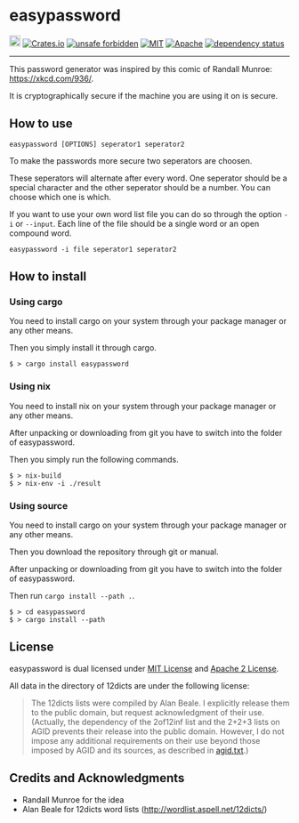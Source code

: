 # easypassword

[<img alt="github" src="https://img.shields.io/badge/github-functional--tim%2Feasypassword-ebdbb2?logo=github" height="20">](https://github.com/functional-tim/easypassword)
[![Crates.io](https://img.shields.io/crates/v/easypassword.svg)](https://crates.io/crates/easypassword)
[![unsafe forbidden](https://img.shields.io/badge/unsafe-forbidden-success.svg)](https://github.com/rust-secure-code/safety-dance/)
[![MIT](http://img.shields.io/badge/license-MIT-blue.svg)](https://github.com/functional-tim/easypassword/blob/main/LICENSE-MIT)
[![Apache](http://img.shields.io/badge/license-Apache-blue.svg)](https://github.com/functional-tim/easypassword/blob/main/LICENSE-APACHE)
[![dependency status](https://deps.rs/repo/github/functional-tim/easypassword/status.svg)](https://deps.rs/repo/github/functional-tim/easypassword)

-----------------------------------------------

This password generator was inspired by this comic of Randall Munroe: https://xkcd.com/936/.

It is cryptographically secure if the machine you are using it on is secure.

## How to use

```
easypassword [OPTIONS] seperator1 seperator2
```

To make the passwords more secure two seperators are choosen.

These seperators will alternate after every word. One seperator should be a special character and the other seperator should be a number. You can choose which one is which.

If you want to use your own word list file you can do so through the option `-i` or `--input`.
Each line of the file should be a single word or an open compound word.

```
easypassword -i file seperator1 seperator2
```

## How to install

### Using cargo
You need to install cargo on your system through your package manager or any other means.

Then you simply install it through cargo.

```
$ > cargo install easypassword
```

### Using nix
You need to install nix on your system through your package manager or any other means.

After unpacking or downloading from git you have to switch into the folder of easypassword.

Then you simply run the following commands.

```
$ > nix-build
$ > nix-env -i ./result
```

### Using source
You need to install cargo on your system through your package manager or any other means.

Then  you download the repository through git or manual.

After unpacking or downloading from git you have to switch into the folder of easypassword.

Then run `cargo install --path .`.

```
$ > cd easypassword
$ > cargo install --path
```

## License
easypassword is dual licensed under [MIT License](LICENSE-MIT) and [Apache 2 License](LICENSE-APACHE).

All data in the directory of 12dicts are under the following license:
> The 12dicts lists were compiled by Alan Beale. I explicitly release them to the public domain, but request acknowledgment of their use. (Actually, the dependency of the 2of12inf list and the 2+2+3 lists on AGID prevents their release into the public domain. However, I do not impose any additional requirements on their use beyond those imposed by AGID and its sources, as described in [agid.txt](12dicts/agid.txt).)

## Credits and Acknowledgments

- Randall Munroe for the idea
- Alan Beale for 12dicts word lists (http://wordlist.aspell.net/12dicts/)
